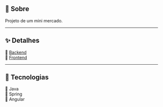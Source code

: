 ## 🛒 Sobre

Projeto de um mini mercado.

---

## ✨ Detalhes

🔸 [Backend](https://github.com/4L1C3-R4BB1T/mercado/tree/main/backend "Backend")  
🔸 [Frontend](https://github.com/4L1C3-R4BB1T/mercado/tree/main/frontend "Frontend")

---

## 🔧 Tecnologias
🔸 Java  
🔸 Spring  
🔸 Angular
